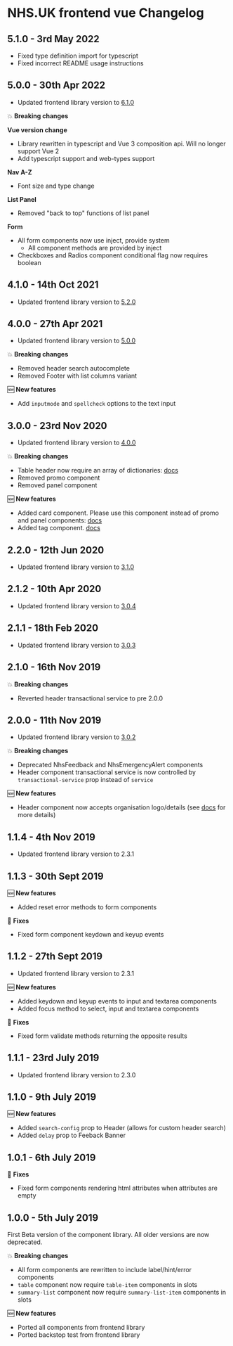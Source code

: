 # NHS.UK frontend vue Changelog

## 5.1.0 - 3rd May 2022

- Fixed type definition import for typescript
- Fixed incorrect README usage instructions

## 5.0.0 - 30th Apr 2022

- Updated frontend library version to [6.1.0](https://github.com/nhsuk/nhsuk-frontend/blob/master/CHANGELOG.md#610---12-january-2022)

:boom: **Breaking changes**

**Vue version change**
- Library rewritten in typescript and Vue 3 composition api. Will no longer support Vue 2
- Add typescript support and web-types support

**Nav A-Z**
- Font size and type change

**List Panel**
- Removed "back to top" functions of list panel

**Form**
- All form components now use inject, provide system
  - All component methods are provided by inject
- Checkboxes and Radios component conditional flag now requires boolean


## 4.1.0 - 14th Oct 2021

- Updated frontend library version to [5.2.0](https://github.com/nhsuk/nhsuk-frontend/blob/master/CHANGELOG.md#520---22-september-2021)

## 4.0.0 - 27th Apr 2021

- Updated frontend library version to [5.0.0](https://github.com/nhsuk/nhsuk-frontend/blob/master/CHANGELOG.md#500---16-march-2021)

:boom: **Breaking changes**
- Removed header search autocomplete
- Removed Footer with list columns variant

:new: **New features**
- Add `inputmode` and `spellcheck` options to the text input

## 3.0.0 - 23rd Nov 2020

- Updated frontend library version to [4.0.0](https://github.com/nhsuk/nhsuk-frontend/blob/master/CHANGELOG.md#400---26-october-2020)

:boom: **Breaking changes**
- Table header now require an array of dictionaries: [docs](https://xlasercut.github.io/nhsuk-frontend-vue/#/information/table)
- Removed promo component
- Removed panel component

:new: **New features**
- Added card component. Please use this component instead of promo and panel components: [docs](https://xlasercut.github.io/nhsuk-frontend-vue/#/information/card)
- Added tag component. [docs](https://xlasercut.github.io/nhsuk-frontend-vue/#/information/tag)

## 2.2.0 - 12th Jun 2020

- Updated frontend library version to [3.1.0](https://github.com/nhsuk/nhsuk-frontend/blob/master/CHANGELOG.md#310---24-april-2020)

## 2.1.2 - 10th Apr 2020

- Updated frontend library version to [3.0.4](https://github.com/nhsuk/nhsuk-frontend/blob/master/CHANGELOG.md#304---24-march-2020)

## 2.1.1 - 18th Feb 2020

- Updated frontend library version to [3.0.3](https://github.com/nhsuk/nhsuk-frontend/blob/master/CHANGELOG.md#303---17-february-2020)

## 2.1.0 - 16th Nov 2019

:boom: **Breaking changes**
- Reverted header transactional service to pre 2.0.0

## 2.0.0 - 11th Nov 2019

- Updated frontend library version to [3.0.2](https://github.com/nhsuk/nhsuk-frontend/blob/master/CHANGELOG.md#302---11-november-2019)

:boom: **Breaking changes**
- Deprecated NhsFeedback and NhsEmergencyAlert components
- Header component transactional service is now controlled by `transactional-service` prop instead of `service`

:new: **New features**
- Header component now accepts organisation logo/details (see [docs](https://xlasercut.github.io/nhsuk-frontend-vue/#/layout/header) for more details)


## 1.1.4 - 4th Nov 2019

- Updated frontend library version to 2.3.1

## 1.1.3 - 30th Sept 2019

:new: **New features**
- Added reset error methods to form components

:wrench: **Fixes**
- Fixed form component keydown and keyup events

## 1.1.2 - 27th Sept 2019

- Updated frontend library version to 2.3.1

:new: **New features**
- Added keydown and keyup events to input and textarea components
- Added focus method to select, input and textarea components

:wrench: **Fixes**
- Fixed form validate methods returning the opposite results

## 1.1.1 - 23rd July 2019

- Updated frontend library version to 2.3.0

## 1.1.0 - 9th July 2019

:new: **New features**
- Added `search-config` prop to Header (allows for custom header search)
- Added `delay` prop to Feeback Banner

## 1.0.1 - 6th July 2019

:wrench: **Fixes**
- Fixed form components rendering html attributes when attributes are empty

## 1.0.0 - 5th July 2019

First Beta version of the component library. All older versions are now deprecated.

:boom: **Breaking changes**
- All form components are rewritten to include label/hint/error components
- `table` component now require `table-item` components in slots
- `summary-list` component now require `summary-list-item` components in slots


:new: **New features**
- Ported all components from frontend library
- Ported backstop test from frontend library
